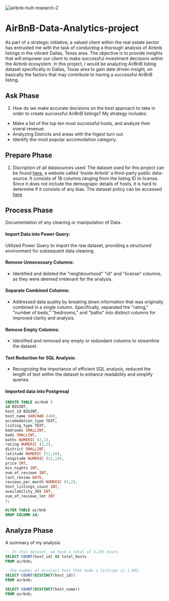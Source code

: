 ![airbnb-hult-research-2](https://github.com/UgoDaves/AirBnB-Data-Analytics-project/assets/152723434/c590446f-4803-47fb-b5bd-da4b7bc89609)
# AirBnB-Data-Analytics-project
As part of a strategic initiative, a valued client within the real estate sector has entrusted me with the task of conducting a thorough analysis of Airbnb listings in the vibrant Dallas, Texas area. The objective is to provide insights that will empower our client to make successful investment decisions within the Airbnb ecosystem.
In this project, I would be analyzing AirBnB listing dataset specifically in Dallas, Texas area to gain date driven insight, on basically the factors that may contribute to having a successful AirBnB listing.

## Ask Phase
1. How do we make accurate decisions on the best approach to take in order to create successful AirBnB listings? 
My strategy includes:
-  Make a list of the top ten most successful hosts, and analyze their overal revenue.
-  Analyzing Districts and areas with the higest turn out.
-  Identify the most popular accomodation category.

## Prepare Phase
1. Discription of all datasources used:
The dataset used for this project can be found [here](http://insideairbnb.com/get-the-data/), a website called 'Inside Airbnb' a third-party public data-source. It consists of 18 columns ranging from the listing ID to license. Since it does not include the demograpic details of hosts, it is hard to determine if it consists of any bias. The dataset policy can be accessed [here](http://insideairbnb.com/data-policies)



## Process Phase
Documentation of any cleaning or manipulation of Data.
#### Import Data into Power Query:
Utilized Power Query to import the raw dataset, providing a structured environment for subsequent data cleaning.

#### Remove Unnecessary Columns:
- Identified and deleted the "neighbourhood" "id" and "license" columns, as they were deemed irrelevant for the analysis.
  
#### Separate Combined Columns:
- Addressed data quality by breaking down information that was originally combined in a single column. Specifically, separated the "rating," "number of beds," "bedrooms," and "baths" into distinct columns for improved clarity and analysis.
  
#### Remove Empty Columns:
- Identified and removed any empty or redundant columns to streamline the dataset.
  
#### Text Reduction for SQL Analysis:
- Recognizing the importance of efficient SQL analysis, reduced the length of text within the dataset to enhance readability and simplify queries.

#### Imported data into Postgresql
``` sql
CREATE TABLE airbnb (
id BIGINT,
host_id BIGINT,
host_name VARCHAR (40),
accomodation_type TEXT,
listing_type TEXT,
bedrooms SMALLINT,
beds SMALLINT,
baths NUMERIC (2,1),
rating NUMERIC (3,2),
district SMALLINT,
latitude NUMERIC (12,10),
longitude NUMERIC (12,10),
price INT,
min_nights INT,
num_of_reviews INT,
last_review DATE,
reviews_per_month NUMERIC (3,2),
host_listings_count INT,
availability_365 INT,
num_of_reviews_lmt INT
);

ALTER TABLE airbnb
DROP COLUMN id;
```
## Analyze Phase
A summary of my analysis
```sql
-- In this dataset, we have a total of 4,255 hosts
SELECT COUNT(host_id) AS total_hosts
FROM airbnb;

--The number of distinct host that made a listings is 1,965
SELECT COUNT(DISTINCT(host_id))
FROM airbnb;

SELECT COUNT(DISTINCT(host_name))
FROM airbnb;
```

